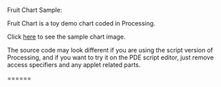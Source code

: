 Fruit Chart Sample: 

Fruit Chart is a toy demo chart coded in Processing.

Click <a href="http://davidkim.info/vis/1/fruits.png" target="_blank">here</a> to see the sample chart image. 

The source code may look different if you are using the script version of Processing, and if you want to try
it on the PDE script editor, just remove access specifiers and any applet related parts.

======
